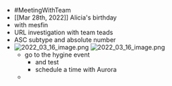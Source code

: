 - #MeetingWithTeam
- [[Mar 28th, 2022]] Alicia's birthday
- with mesfin
- URL investigation with team teads
- ASC subtype and absolute number
- ![2022_03_16_image.png](https://cdn.logseq.com/%2Fe665ccdc-ca08-4e13-adf4-2c2994386a2bd5424987-1013-46af-8c60-d66dae7ba52d2022_03_16_image.png?Expires=4801003334&Signature=cDgRrt0RjQCdQAUrzuu2CriMG0n5CKJIoW7pcfC5n8V3xHc4hYE-3eWiZV24gifuCFzmXDEcx4im0Z8AynwcK-ZybNYq0uwiIiUSAfP3jfVCXWA5ajN5Pl0s6DqnAgqregZfws4kKQAE0GDLN~vD3gpg0F07xtfU1BdKqyh6bxV2fmqXBnffT3sEE~iK1Gk-1mijfXBdyfmMkjwCAtuMaoSZMWBlpn5BL2dw5rp4~VvDYDI-WnXThZreBuM8ScU19cXAb~KjhNK5ML-ClPBYcJRc2DAszGW9EIeRZWeMdqfBn0VEa7M3WiVf-oMXCIJ6bKKuG4yQ6nvolqtcNjGZbw__&Key-Pair-Id=APKAJE5CCD6X7MP6PTEA) ![2022_03_16_image.png](https://cdn.logseq.com/%2Fe665ccdc-ca08-4e13-adf4-2c2994386a2bc284554e-58f0-4742-b7d4-522290d44c4b2022_03_16_image.png?Expires=4801003336&Signature=IgQqN~htg~8MPZZOxlfst0gVm6jsCqFNSr13MFVPO0u9EoA1eDmJNETuzcIIXe610vTGa9rx-0xAbgNKI~c9hX2kRcGtz4oGm84xKDMCK7A-etGwvrq7jZeJYuVlsp8bzqAPUwbHkCujjqJi4JjDh1qZUbEs9DFvaJdSyvOLZJLwUCjXDivjtpz53kUnMnCo144lojSDPCHggaRzT4tzfv7oqw--DRMhP6wgMYAREBeotUaMugb5j7vy~cRszCV6tEuKMsqs8uA~klTz5K171909D7m0uwts2FOxKRvE4Y0xHAlMrjIEex9Ls7WOK8EvbaLKZNHzPWfDKqOod7y7PA__&Key-Pair-Id=APKAJE5CCD6X7MP6PTEA)
	- go to the hygine event
		- and test
		- schedule a time with Aurora
	-
